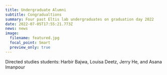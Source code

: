 ```yaml
---
title: Undergraduate Alumni
subtitle: Congradualtions
summary: Four past Eltis lab undergraduates on graduation day 2022
date: 2022-07-05T17:55:21.773Z
news: news
image:
  filename: featured.jpg
  focal_point: Smart
  preview_only: true
---
```

Directed studies students: Harbir Bajwa, Louisa Deetz, Jerry He, and Asana Imanpour